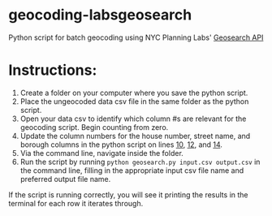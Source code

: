 # geocoding-labsgeosearch
Python script for batch geocoding using NYC Planning Labs' [Geosearch API](https://geosearch.planninglabs.nyc/)

# Instructions:
1. Create a folder on your computer where you save the python script.
2. Place the ungeocoded data csv file in the same folder as the python script.
3. Open your data csv to identify which column #s are relevant for the geocoding script. Begin counting from zero.
4. Update the column numbers for the house number, street name, and borough columns in the python script on lines [10](https://github.com/hannahkates/geocoding-labsgeosearch/blob/master/geosearch.py#L10), [12](https://github.com/hannahkates/geocoding-labsgeosearch/blob/master/geosearch.py#L12), and [14](https://github.com/hannahkates/geocoding-labsgeosearch/blob/master/geosearch.py#L14).
5. Via the command line, navigate inside the folder.
6. Run the script by running `python geosearch.py input.csv output.csv` in the command line, filling in the appropriate input csv file name and preferred output file name.

If the script is running correctly, you will see it printing the results in the terminal for each row it iterates through.
